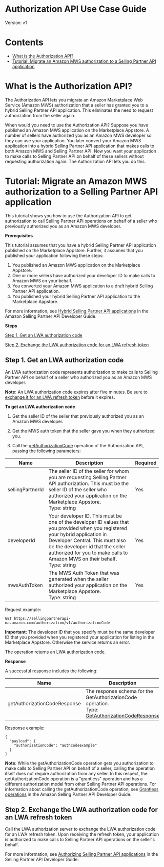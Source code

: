 # Authorization API Use Case Guide

Version: v1

# Contents

-   [What is the Authorization API?](#What-is-the-Authorization-API)
-   [Tutorial: Migrate an Amazon MWS authorization to a Selling Partner API application](#Tutorial-Migrate-an-Amazon-MWS-authorization-to-a-Selling-Partner-API-application)

# What is the Authorization API?

The Authorization API lets you migrate an Amazon Marketplace Web Service \(Amazon MWS\) authorization that a seller has granted you to a hybrid Selling Partner API application. This eliminates the need to request authorization from the seller again.

When would you need to use the Authorization API? Suppose you have published an Amazon MWS application on the Marketplace Appstore. A number of sellers have authorized you as an Amazon MWS developer so they can use your application. You later convert your Amazon MWS application into a hybrid Selling Partner API application that makes calls to both Amazon MWS and Selling Partner API. Now you want your application to make calls to Selling Partner API on behalf of these sellers without requesting authorization again. The Authorization API lets you do this.

# Tutorial: Migrate an Amazon MWS authorization to a Selling Partner API application

This tutorial shows you how to use the Authorization API to get authorization to call Selling Partner API operations on behalf of a seller who previously authorized you as an Amazon MWS developer.

**Prerequisites**

This tutorial assumes that you have a hybrid Selling Partner API application published on the Marketplace Appstore. Further, it assumes that you published your application following these steps:

1.  You published an Amazon MWS application on the Marketplace Appstore.
2.  One or more sellers have authorized your developer ID to make calls to Amazon MWS on your behalf.
3.  You converted your Amazon MWS application to a draft hybrid Selling Partner API application.
4.  You published your hybrid Selling Partner API application to the Marketplace Appstore.

For more information, see [Hybrid Selling Partner API applications](https://github.com/amzn/selling-partner-api-docs/blob/main/guides/en-US/developer-guide/SellingPartnerApiDeveloperGuide.md#hybrid-selling-partner-api-applications) in the Amazon Selling Partner API Developer Guide.

**Steps**

[Step 1. Get an LWA authorization code](#Step-1-Get-an-LWA-authorization-code)

[Step 2. Exchange the LWA authorization code for an LWA refresh token](#Step-2-Exchange-the-LWA-authorization-code-for-an-LWA-refresh-token)

## Step 1. Get an LWA authorization code

An LWA authorization code represents authorization to make calls to Selling Partner API on behalf of a seller who authorized you as an Amazon MWS developer.

**Note:** An LWA authorization code expires after five minutes. Be sure to [exchange it for an LWA refresh token](#step-2-exchange-the-lwa-authorization-code-for-an-lwa-refresh-token) before it expires.

**To get an LWA authorization code**

1. Get the seller ID of the seller that previously authorized you as an Amazon MWS developer.

2. Get the MWS auth token that the seller gave you when they authorized you.

3.  Call the [getAuthorizationCode](https://github.com/amzn/selling-partner-api-docs/blob/main/references/authorization-api/authorization.md#getauthorizationcode) operation of the Authorization API, passing the following parameters:

| Name             | Description                                                  | Required |
| ---------------- | ------------------------------------------------------------ | -------- |
| sellingPartnerId | The seller ID of the seller for whom you are requesting Selling Partner API authorization. This must be the seller ID of the seller who authorized your application on the Marketplace Appstore.<br>Type: string | Yes      |
| developerId      | Your developer ID. This must be one of the developer ID values that you provided when you registered your hybrid application in Developer Central. This must also be the developer id that the seller authorized for you to make calls to Amazon MWS on their behalf.<br>Type: string | Yes      |
| mwsAuthToken     | The MWS Auth Token that was generated when the seller authorized your application on the Marketplace Appstore.<br>Type: string | Yes      |

Request example:

    GET https://sellingpartnerapi-na.amazon.com/authorization/v1/authorizationCode

**Important:** The developer ID that you specify must be the same developer ID that you provided when you registered your application for listing in the Marketplace Appstore. Otherwise the service returns an error.

The operation returns an LWA authorization code.
    
**Response**

A successful response includes the following:
    
| Name                         | Description                                 | Required |
| ---------------------------- | ------------------------------------------- | -------- |
| getAuthorizationCodeResponse | The response schema for the GetAuthorizationCode operation.<br>Type: [GetAuthorizationCodeResponse](https://github.com/amzn/selling-partner-api-docs/blob/main/references/authorization-api/authorization.md#getauthorizationcoderesponse) | Yes      |

Response example:

    {
      "payload": {
        "authorizationCode": "authcodeexample"
      }
    }

**Note:** While the getAuthorizationCode operation gets you authorization to make calls to Selling Partner API on behalf of a seller, calling the operation itself does not require authorization from any seller. In this respect, the getAuthorizationCode operation is a "grantless" operation and has a different authorization model from other Selling Partner API operations. For information about calling the getAuthorizationCode operation, see [Grantless operations](https://github.com/amzn/selling-partner-api-docs/blob/main/guides/en-US/developer-guide/SellingPartnerApiDeveloperGuide.md#grantless-operations-1) in the Amazon Selling Partner API Developer Guide.

## Step 2. Exchange the LWA authorization code for an LWA refresh token

Call the LWA authorization server to exchange the LWA authorization code for an LWA refresh token. Upon receiving the refresh token, your application is authorized to make calls to Selling Partner API operations on the seller's behalf.

For more information, see [Authorizing Selling Partner API applications](https://github.com/amzn/selling-partner-api-docs/blob/main/guides/en-US/developer-guide/SellingPartnerApiDeveloperGuide.md#authorizing-selling-partner-api-applications) in the Selling Partner API Developer Guide.

